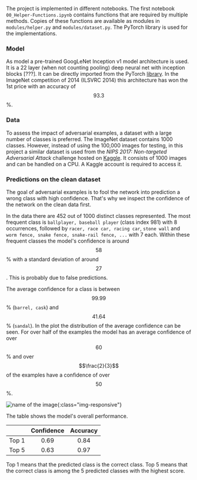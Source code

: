 
The project is implemented in different notebooks. The first notebook `00_Helper-Functions.ipynb` contains functions that are required by multiple methods. Copies of these functions are available as modules in `modules/helper.py` and `modules/dataset.py`. The PyTorch library is used for the implementations.


### Model
As model a pre-trained GoogLeNet Inception v1 model architecture is used. It is a 22 layer (when not counting pooling) deep neural net with inception blocks [???]. It can be directly imported from the PyTorch [library](https://pytorch.org/docs/stable/torchvision/models.html?highlight=googlenet#torchvision.models.googlenet). In the ImageNet competition of 2014 (ILSVRC 2014) this architecture has won the 1st price with an accuracy of $$93.3$$%.


### Data
To assess the impact of adversarial examples, a dataset with a large number of classes is preferred. The ImageNet dataset contains 1000 classes. However, instead of using the 100,000 images for testing, in this project a similar dataset is used from the *NIPS 2017: Non-targeted Adversarial Attack* challenge hosted on [Kaggle](https://www.kaggle.com/c/nips-2017-non-targeted-adversarial-attack). It consists of 1000 images and can be handled on a CPU. A Kaggle account is required to access it.


### Predictions on the clean dataset

The goal of adversarial examples is to fool the network into prediction a wrong class with high confidence. That's why we inspect the confidence of the network on the clean data first.

In the data there are 452 out of 1000 distinct classes represented. The most frequent class is `ballplayer, baseball player` (class index 981) with 8 occurrences, followed by `racer, race car, racing car`, `stone wall` and `worm fence, snake fence, snake-rail fence, ...` with 7 each. Within these frequent classes the model's confidence is around $$58$$% with a standard deviation of around $$27$$. This is probably due to false predictions.

The average confidence for a class is between $$99.99$$% (`barrel, cask`) and $$41.64$$% (`sandal`). In the plot the distribution of the average confidence can be seen. For over half of the examples the model has an average confidence of over $$60$$% and over $$\frac{2}{3}$$ of the examples have a confidence of over $$50$$%.


![name of the image](/assets/Adversarial-Examples_Average-confidence-per-class.png){:class="img-responsive"}


The table shows the model's overall performance.


|                | Confidence    |  Accuracy     |
| :------------- | :----------:  | :----------:  | 
|  Top 1         | 0.69          | 0.84          |
|  Top 5         | 0.63          | 0.97          |

Top 1 means that the predicted class is the correct class. Top 5 means that the correct class is among the 5 predicted classes with the highest score.